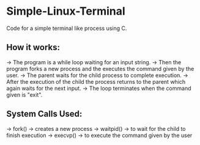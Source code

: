 # Simple-Linux-Terminal
Code for a simple terminal like process using C.

How it works:
-------------

-> The program is a while loop waiting for an input string.
-> Then the program forks a new process and the executes the command given by the user.
-> The parent waits for the child process to complete execution.
-> After the execution of the child the process returns to the parent which again waits for the next input.
-> The loop terminates when the command given is "exit".

System Calls Used:
------------------

-> fork() -> creates a new process
-> waitpid() -> to wait for the child to finish execution
-> execvp() -> to execute the command given by the user
